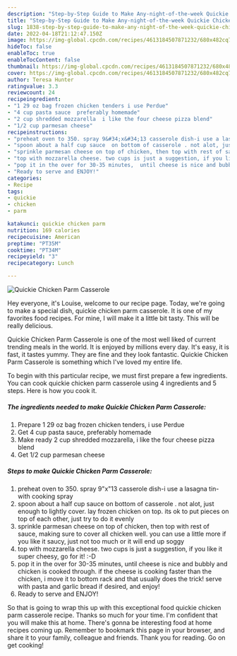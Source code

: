 ```yaml
---
description: "Step-by-Step Guide to Make Any-night-of-the-week Quickie Chicken Parm Casserole"
title: "Step-by-Step Guide to Make Any-night-of-the-week Quickie Chicken Parm Casserole"
slug: 1838-step-by-step-guide-to-make-any-night-of-the-week-quickie-chicken-parm-casserole
date: 2022-04-18T21:12:47.150Z
image: https://img-global.cpcdn.com/recipes/4613184507871232/680x482cq70/quickie-chicken-parm-casserole-recipe-main-photo.jpg
hideToc: false
enableToc: true
enableTocContent: false
thumbnail: https://img-global.cpcdn.com/recipes/4613184507871232/680x482cq70/quickie-chicken-parm-casserole-recipe-main-photo.jpg
cover: https://img-global.cpcdn.com/recipes/4613184507871232/680x482cq70/quickie-chicken-parm-casserole-recipe-main-photo.jpg
author: Teresa Hunter
ratingvalue: 3.3
reviewcount: 24
recipeingredient:
- "1 29 oz bag frozen chicken tenders i use Perdue"
- "4 cup pasta sauce  preferably homemade"
- "2 cup shredded mozzarella  i like the four cheese pizza blend"
- "1/2 cup parmesan cheese"
recipeinstructions:
- "preheat oven to 350. spray 9&#34;x&#34;13 casserole dish-i use a lasagna tin- with cooking spray"
- "spoon about a half cup sauce  on bottom of casserole . not alot, just enough to lightly cover. lay frozen chicken on top. its ok to put pieces on top of each other, just try to do it evenly"
- "sprinkle parmesan cheese on top of chicken, then top with rest of sauce, making sure to cover all chicken well. you can use a little more if you like it saucy,  just not too much or it will end up soggy"
- "top with mozzarella cheese. two cups is just a suggestion, if you like it super cheesy, go for it! :-D"
- "pop it in the over for 30-35 minutes,  until cheese is nice and bubbly and chicken is cooked through. if the cheese is cooking faster than the chicken, i move it to bottom rack and that usually does the trick! serve with pasta and garlic bread if desired, and enjoy!"
- "Ready to serve and ENJOY!"
categories:
- Recipe
tags:
- quickie
- chicken
- parm

katakunci: quickie chicken parm 
nutrition: 169 calories
recipecuisine: American
preptime: "PT35M"
cooktime: "PT34M"
recipeyield: "3"
recipecategory: Lunch

---
```



![Quickie Chicken Parm Casserole](https://img-global.cpcdn.com/recipes/4613184507871232/680x482cq70/quickie-chicken-parm-casserole-recipe-main-photo.jpg)

Hey everyone, it's Louise, welcome to our recipe page. Today, we're going to make a special dish, quickie chicken parm casserole. It is one of my favorites food recipes. For mine, I will make it a little bit tasty. This will be really delicious.

Quickie Chicken Parm Casserole is one of the most well liked of current trending meals in the world. It is enjoyed by millions every day. It's easy, it is fast, it tastes yummy. They are fine and they look fantastic. Quickie Chicken Parm Casserole is something which I've loved my entire life.




To begin with this particular recipe, we must first prepare a few ingredients. You can cook quickie chicken parm casserole using 4 ingredients and 5 steps. Here is how you cook it.

<!--inarticleads1-->

##### The ingredients needed to make Quickie Chicken Parm Casserole:

1. Prepare 1 29 oz bag frozen chicken tenders, i use Perdue
1. Get 4 cup pasta sauce,  preferably homemade
1. Make ready 2 cup shredded mozzarella,  i like the four cheese pizza blend
1. Get 1/2 cup parmesan cheese




<!--inarticleads2-->

##### Steps to make Quickie Chicken Parm Casserole:

1. preheat oven to 350. spray 9&#34;x&#34;13 casserole dish-i use a lasagna tin- with cooking spray
1. spoon about a half cup sauce  on bottom of casserole . not alot, just enough to lightly cover. lay frozen chicken on top. its ok to put pieces on top of each other, just try to do it evenly
1. sprinkle parmesan cheese on top of chicken, then top with rest of sauce, making sure to cover all chicken well. you can use a little more if you like it saucy,  just not too much or it will end up soggy
1. top with mozzarella cheese. two cups is just a suggestion, if you like it super cheesy, go for it! :-D
1. pop it in the over for 30-35 minutes,  until cheese is nice and bubbly and chicken is cooked through. if the cheese is cooking faster than the chicken, i move it to bottom rack and that usually does the trick! serve with pasta and garlic bread if desired, and enjoy!
1. Ready to serve and ENJOY!



So that is going to wrap this up with this exceptional food quickie chicken parm casserole recipe. Thanks so much for your time. I'm confident that you will make this at home. There's gonna be interesting food at home recipes coming up. Remember to bookmark this page in your browser, and share it to your family, colleague and friends. Thank you for reading. Go on get cooking!
